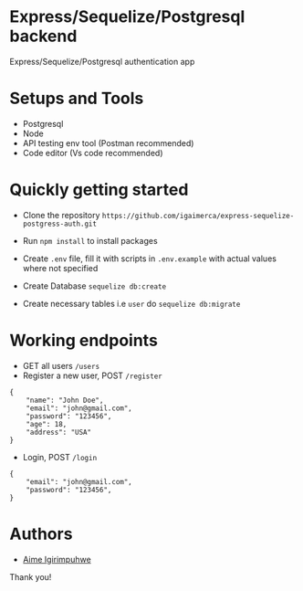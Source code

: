 # Express/Sequelize/Postgresql backend
Express/Sequelize/Postgresql authentication app
<br>

# Setups and Tools
- Postgresql
- Node
- API testing env tool (Postman recommended)
- Code editor (Vs code recommended)

# Quickly getting started
- Clone the repository `https://github.com/igaimerca/express-sequelize-postgress-auth.git`

- Run `npm install` to install packages

- Create `.env` file, fill it with scripts in `.env.example` with actual values where not specified

- Create Database `sequelize db:create`

- Create necessary tables i.e <code>user</code> do `sequelize db:migrate` 

# Working endpoints

- GET all users `/users`
- Register a new user, POST `/register`
 
```
{
    "name": "John Doe",
    "email": "john@gmail.com",
    "password": "123456",
    "age": 18,
    "address": "USA"
}
```
- Login, POST  `/login`
```
{
    "email": "john@gmail.com",
    "password": "123456",
}
```

# Authors 
- [Aime Igirimpuhwe](http://twittter.com/aimeigirimpuhwe)

Thank you!